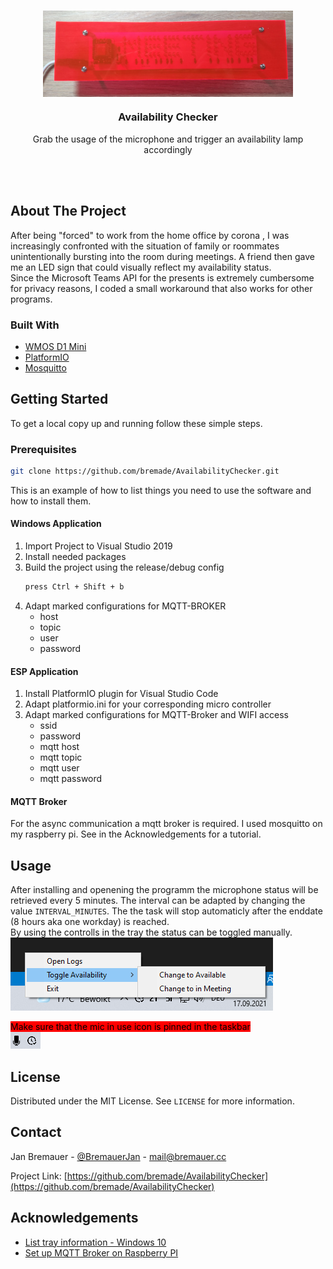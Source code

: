 <!-- PROJECT LOGO -->
<br />
<p align="center">
  <img align="center" src="docs/sign.png" alt="drawing" style="width:400px;"/>
  <h3 align="center">Availability Checker</h3>

  <p align="center">
    Grab the usage of the microphone and trigger an availability lamp accordingly
  </p>
</p>
<br/><br/>

<!-- ABOUT THE PROJECT -->
## About The Project

After being "forced" to work from the home office by corona , I was increasingly confronted with the situation of family or roommates unintentionally bursting into the room during meetings. A friend then gave me an LED sign that could visually reflect my availability status.
<br/>
Since the Microsoft Teams API for the presents is extremely cumbersome for privacy reasons, I coded a small workaround that also works for other programs.

### Built With

* [WMOS D1 Mini](https://www.makershop.de/plattformen/d1-mini/wemos-d1-mini/)
* [PlatformIO](https://platformio.org/)
* [Mosquitto](https://mosquitto.org/)

<!-- GETTING STARTED -->
## Getting Started

To get a local copy up and running follow these simple steps.

### Prerequisites
```sh
git clone https://github.com/bremade/AvailabilityChecker.git
```
This is an example of how to list things you need to use the software and how to install them.
#### Windows Application
1. Import Project to Visual Studio 2019
2. Install needed packages
3. Build the project using the release/debug config
   ```sh
   press Ctrl + Shift + b
   ```
4. Adapt marked configurations for MQTT-BROKER
    * host
    * topic
    * user
    * password
#### ESP Application
1. Install PlatformIO plugin for Visual Studio Code
2. Adapt platformio.ini for your corresponding micro controller
3. Adapt marked configurations for MQTT-Broker and WIFI access
    * ssid
    * password
    * mqtt host
    * mqtt topic
    * mqtt user
    * mqtt password
#### MQTT Broker
For the async communication a mqtt broker is required. I used mosquitto on my raspberry pi. See in the Acknowledgements for a tutorial.

<!-- USAGE EXAMPLES -->
## Usage
After installing and openening the programm the microphone status will be retrieved every 5 minutes. The interval can be adapted by changing the value `INTERVAL_MINUTES`. The the task will stop automaticly after the enddate (8 hours aka one workday) is reached.
<br/>
By using the controlls in the tray the status can be toggled manually.
<br/>
![Controls of trayicon](docs/tray.PNG)

<mark style="background-color: red">Make sure that the mic in use icon is pinned in the taskbar</mark>
<br/>
![Pinned mic use icon](docs/mic.PNG)

<!-- LICENSE -->
## License

Distributed under the MIT License. See `LICENSE` for more information.



<!-- CONTACT -->
## Contact

Jan Bremauer - [@BremauerJan](https://twitter.com/BremauerJan) - mail@bremauer.cc

Project Link: [https://github.com/bremade/AvailabilityChecker](https://github.com/bremade/AvailabilityChecker)



<!-- ACKNOWLEDGEMENTS -->
## Acknowledgements
* [List tray information - Windows 10](https://windows-hexerror.linestarve.com/q/so33652756-how-to-get-the-processes-that-have-systray-icon)
* [Set up MQTT Broker on Raspberry PI](https://plantprogrammer.de/mqtt-auf-dem-raspberry-pi-mosquitto/)
